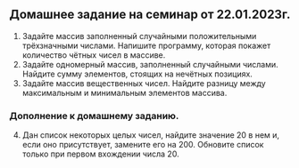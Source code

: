 ## Домашнее задание на семинар от 22.01.2023г.

01. Задайте массив заполненный случайными положительными трёхзначными числами. Напишите программу, которая покажет количество чётных чисел в массиве.
02. Задайте одномерный массив, заполненный случайными числами. Найдите сумму элементов, стоящих на нечётных позициях.
03. Задайте массив вещественных чисел. Найдите разницу между максимальным и минимальным элементов массива.

### Дополнение к домашнему заданию.

04. Дан список некоторых целых чисел, найдите значение 20 в нем и, если оно присутствует, замените его на 200. Обновите список только при первом вхождении числа 20.
